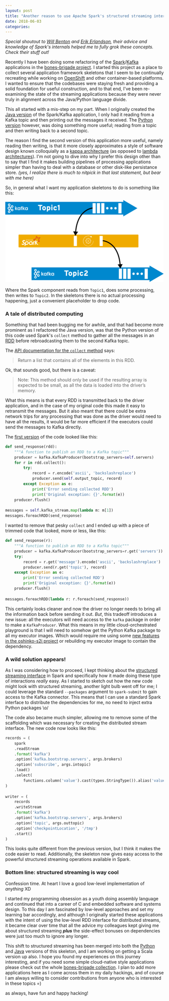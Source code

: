 ```yaml
---
layout: post
title: "Another reason to use Apache Spark's structured streaming interface with Python applications"
date: 2018-06-03
categories:
---
```


_Special shoutout to [Will Benton](https://chapeau.freevariable.com/) and
[Erik Erlandson](https://erikerlandson.github.io/), their advice and knowledge
of Spark's internals helped me to fully grok these concepts.
Check their stuff out!_

Recently I have been doing some refactoring of the
[Spark](https://spark.apache.org)/[Kafka](https://kafka.apache.org) applications
in the [bones-brigade project](https://github.com/bones-brigade). I started
this project as a place to collect several application framework skeletons
that I seem to be continually recreating while working on
[OpenShift](https://www.openshift.org) and other container-based platforms.
I wanted to ensure that the codebases were staying fresh and providing a
solid foundation for useful construction, and to that end, I've been re-examining
the state of the streaming applications because they were never truly in
alignment across the Java/Python language divide.

This all started with a mis-step on my part. When I originally created the
[Java version](https://github.com/bones-brigade/kafka-spark-openshift-java)
of the Spark/Kafka application, I only had it reading from a Kafka topic and
then printing out the messages it received. The
[Python version](https://github.com/bones-brigade/kafka-spark-openshift-python)
however, was doing something more useful; reading from a topic and then
writing back to a second topic.

The reason I find the second version of this application more useful, namely
reading then writing, is that it more closely approximates a style of
software design known colloquially as a
[kappa architecture](http://milinda.pathirage.org/kappa-architecture.com/)
(as opposed to
 [lambda architectures](https://en.wikipedia.org/wiki/Lambda_architecture)).
I'm not going to dive into why I prefer this design other than to say that I
find it makes building pipelines of processing applications simpler than
having to deal with a database or other disk-like persistance store.
_(yes, I realize there is much to nitpick in that last statement, but bear
with me here)_

So, in general what I want my application skeletons to do is something like
this:

<img src="/img/kappa-spark-1.svg" class="img-responsive">

Where the Spark component reads from `Topic1`, does some processing, then
writes to `Topic2`. In the skeletons there is no actual processing happening,
just a convenient placeholder to drop code.

### A tale of distributed computing

Something that had been bugging me for awhile, and that had become more prominent
as I refactored the Java version, was that the Python version of this code used
Spark's `collect` method to gather all the messages in an
[RDD](https://spark.apache.org/docs/latest/rdd-programming-guide.html#resilient-distributed-datasets-rdds)
before rebroadcasting them to the second Kafka topic.

The [API documentation for the `collect` method](https://spark.apache.org/docs/latest/api/python/pyspark.html#pyspark.RDD.collect)
says:

> Return a list that contains all of the elements in this RDD.

Ok, that sounds good, but there is a caveat:

> Note: This method should only be used if the resulting array is expected to be small, as all the data is loaded into the driver’s memory.

What this means is that every RDD is transmitted back to the driver application,
and in the case of my original code this made it easy to retransmit the
messages. But it also meant that there could be extra network trips for any
processing that was done as the driver would need to have all the results, it
would be far more efficient if the executors could send the messages to Kafka
directly.

The
[first version](https://github.com/bones-brigade/kafka-spark-openshift-python/blob/b6714c19f607e18b80903a3fec51e263c173048f/app.py#L64)
of the code looked like this:

```python
def send_response(rdd):
    """A function to publish an RDD to a Kafka topic"""
    producer = kafka.KafkaProducer(bootstrap_servers=self.servers)
    for r in rdd.collect():
        try:
            record = r.encode('ascii', 'backslashreplace')
            producer.send(self.output_topic, record)
        except Exception as e:
            print('Error sending collected RDD')
            print('Original exception: {}'.format(e))
    producer.flush()

messages = self.kafka_stream.map(lambda m: m[1])
messages.foreachRDD(send_response)
```

I wanted to remove that pesky `collect` and I ended up with a piece of
trimmed code that looked, more or less, like this:

```python
def send_response(r):
    """A function to publish an RDD to a Kafka topic"""
    producer = kafka.KafkaProducer(bootstrap_servers=r.get('servers'))
    try:
        record = r.get('message').encode('ascii', 'backslashreplace')
        producer.send(r.get('topic'), record)
    except Exception as e:
        print('Error sending collected RDD')
        print('Original exception: {}'.format(e))
    producer.flush()

messages.foreachRDD(lambda r: r.foreach(send_response))
```

This certainly looks cleaner and now the driver no longer needs to bring
all the information back before sending it out. _But_, this tradeoff
introduces a new issue: all the executors will need access to the `kafka`
package in order to make a `KafkaProducer`. What this means in my little
cloud-orchestrated playground is that I will need to somehow get the
Python Kafka package to all my executor images. Which would require me
using some [new features in the oshinko-s2i project](https://github.com/radanalyticsio/oshinko-s2i/commit/71e9d237c5c1ea75f6f5e4dec9900ad3ea6f1448) or rebuilding my executor image to contain the
dependency.

### A wild solution appears!

As I was considering how to proceed, I kept thinking about the
[structured streaming interface](https://spark.apache.org/docs/latest/structured-streaming-programming-guide.html)
in Spark and specifically how it made doing these type of interactions _really_
easy. As I started to sketch out how the new code might look with structured
streaming, another light bulb went off for me; I could leverage the standard
`--packages` argument to `spark-submit` to gain access to the Kafka connector.
This means that I can use a standard Spark interface to distribute the
dependencies for me, no need to inject extra Python packages \o/

The code also became much simpler, allowing me to remove some of the scaffolding
which was necessary for creating the distributed stream interface. The new
code now looks like this:

```python
records = (
    spark
    .readStream
    .format('kafka')
    .option('kafka.bootstrap.servers', args.brokers)
    .option('subscribe', args.intopic)
    .load()
    .select(
        functions.column('value').cast(types.StringType()).alias('value'))
)

writer = (
    records
    .writeStream
    .format('kafka')
    .option('kafka.bootstrap.servers', args.brokers)
    .option('topic', args.outtopic)
    .option('checkpointLocation', '/tmp')
    .start()
)
```

This looks quite different from the previous version, but I think it makes
the code easier to read. Additionally, the skeleton now gives easy access to
the powerful structured streaming operations available in Spark.

### Bottom line: structured streaming is way cool

Confession time. At heart I love a good low-level implementation of _anything_ XD

I started my programming obsession as a youth doing assembly language and
continued that into a career of C and embedded software and systems design. To
this day I am fascinated by low-level approaches and set my learning bar
accordingly, and although I originally started these applications with the
intent of using the low-level RDD interface for distributed streams,
it became clear over time that all the advice my colleagues kept giving me
about structured streaming **_plus_** the side-effect bonuses on dependencies
were just too much to ignore any longer.

This shift to structured streaming has been merged into both the
[Python](https://github.com/bones-brigade/kafka-spark-openshift-python)
and [Java](https://github.com/bones-brigade/kafka-spark-openshift-java)
versions of this skeleton, and I am working on getting a Scala version up also.
I hope you found my experiences on this journey interesting, and if you need
some simple cloud-native style applications please check out the whole
[bones-brigade collection](https://github.com/bones-brigade). I plan to add
more applications here as I come across them in my daily hackings, and of
course I am always willing to consider contributions from anyone who is
interested in these topics =)

as always, have fun and happy hacking!
